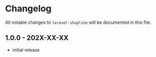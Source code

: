# Changelog

All notable changes to `laravel-shopline` will be documented in this file.

## 1.0.0 - 202X-XX-XX

- initial release
